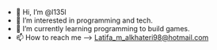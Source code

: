 - 👋 Hi, I’m @l135l
- 👀 I’m interested in programming and tech.
- 🌱 I’m currently learning programming to build games.
- 📫 How to reach me --> Latifa_m_alkhateri98@hotmail.com 

<!---
l135l/l135l is a ✨ special ✨ repository because its `README.md` (this file) appears on your GitHub profile.
You can click the Preview link to take a look at your changes.
--->
